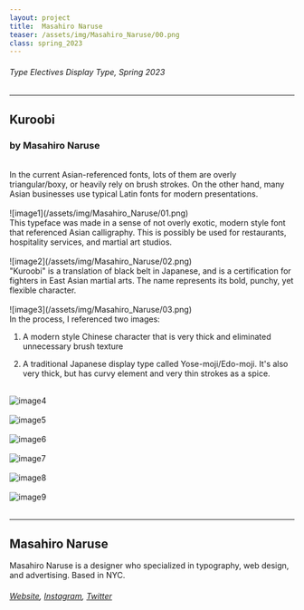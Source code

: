 ```yaml
---
layout: project
title:  Masahiro Naruse
teaser: /assets/img/Masahiro_Naruse/00.png
class: spring_2023
---
```

###### Type Electives Display Type, Spring 2023 ######
---
## Kuroobi ##
### by Masahiro Naruse ###

<br>
In the current Asian-referenced fonts, lots of them are overly triangular/boxy, or heavily rely on brush strokes. On the other hand, many Asian businesses use typical Latin fonts for modern presentations.
<br><br>
![image1](/assets/img/Masahiro_Naruse/01.png)
<br>
This typeface was made in a sense of not overly exotic, modern style font that referenced Asian calligraphy. This is possibly be used for restaurants, hospitality services, and martial art studios.
<br><br>
![image2](/assets/img/Masahiro_Naruse/02.png)
<br>
"Kuroobi" is a translation of black belt in Japanese, and is a certification for fighters in East Asian martial arts. The name represents its bold, punchy, yet flexible character.
<br><br>
![image3](/assets/img/Masahiro_Naruse/03.png)
<br>
In the process, I referenced two images: 

1. A modern style Chinese character that is very thick and eliminated unnecessary brush texture

2. A traditional Japanese display type called Yose-moji/Edo-moji. It's also very thick, but has curvy element and very thin strokes as a spice.
<br><br>

![image4](/assets/img/Masahiro_Naruse/04.png)
<br><br>
![image5](/assets/img/Masahiro_Naruse/05.png)
<br><br>
![image6](/assets/img/Masahiro_Naruse/06.png)
<br><br>
![image7](/assets/img/Masahiro_Naruse/07.png)
<br><br>
![image8](/assets/img/Masahiro_Naruse/08.png)
<br><br>
![image9](/assets/img/Masahiro_Naruse/09.png)
<br><br>

---
## Masahiro Naruse ##
Masahiro Naruse is a designer who specialized in typography, web design, and advertising. Based in NYC.
<br>
###### [Website](https://masahiro-n.com/), [Instagram](https://www.instagram.com/rohisamaseruna/), [Twitter](https://twitter.com/rohisamaseruna) ######
